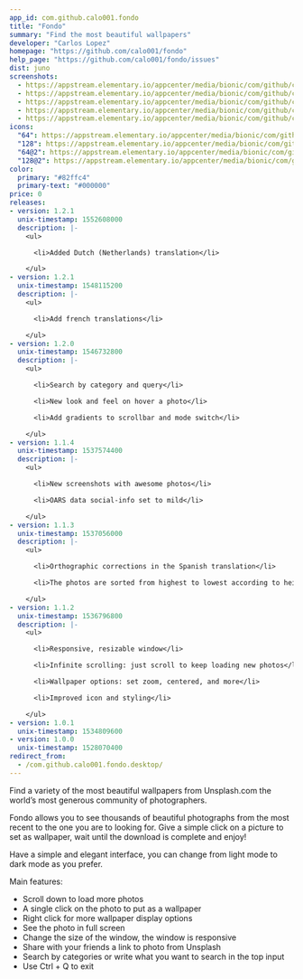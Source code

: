 ```yaml
---
app_id: com.github.calo001.fondo
title: "Fondo"
summary: "Find the most beautiful wallpapers"
developer: "Carlos Lopez"
homepage: "https://github.com/calo001/fondo"
help_page: "https://github.com/calo001/fondo/issues"
dist: juno
screenshots:
  - https://appstream.elementary.io/appcenter/media/bionic/com/github/calo001.fondo/90FC071666A08E80012DF8F2DF456BAC/screenshots/image-1_orig.png
  - https://appstream.elementary.io/appcenter/media/bionic/com/github/calo001.fondo/90FC071666A08E80012DF8F2DF456BAC/screenshots/image-2_orig.png
  - https://appstream.elementary.io/appcenter/media/bionic/com/github/calo001.fondo/90FC071666A08E80012DF8F2DF456BAC/screenshots/image-3_orig.png
  - https://appstream.elementary.io/appcenter/media/bionic/com/github/calo001.fondo/90FC071666A08E80012DF8F2DF456BAC/screenshots/image-4_orig.png
  - https://appstream.elementary.io/appcenter/media/bionic/com/github/calo001.fondo/90FC071666A08E80012DF8F2DF456BAC/screenshots/image-5_orig.png
icons:
  "64": https://appstream.elementary.io/appcenter/media/bionic/com/github/calo001.fondo/90FC071666A08E80012DF8F2DF456BAC/icons/64x64/com.github.calo001.fondo_com.github.calo001.fondo.png
  "128": https://appstream.elementary.io/appcenter/media/bionic/com/github/calo001.fondo/90FC071666A08E80012DF8F2DF456BAC/icons/128x128/com.github.calo001.fondo_com.github.calo001.fondo.png
  "64@2": https://appstream.elementary.io/appcenter/media/bionic/com/github/calo001.fondo/90FC071666A08E80012DF8F2DF456BAC/icons/64x64@2/com.github.calo001.fondo_com.github.calo001.fondo.png
  "128@2": https://appstream.elementary.io/appcenter/media/bionic/com/github/calo001.fondo/90FC071666A08E80012DF8F2DF456BAC/icons/128x128@2/com.github.calo001.fondo_com.github.calo001.fondo.png
color:
  primary: "#82ffc4"
  primary-text: "#000000"
price: 0
releases:
- version: 1.2.1
  unix-timestamp: 1552608000
  description: |-
    <ul>

      <li>Added Dutch (Netherlands) translation</li>

    </ul>
- version: 1.2.1
  unix-timestamp: 1548115200
  description: |-
    <ul>

      <li>Add french translations</li>

    </ul>
- version: 1.2.0
  unix-timestamp: 1546732800
  description: |-
    <ul>

      <li>Search by category and query</li>

      <li>New look and feel on hover a photo</li>

      <li>Add gradients to scrollbar and mode switch</li>

    </ul>
- version: 1.1.4
  unix-timestamp: 1537574400
  description: |-
    <ul>

      <li>New screenshots with awesome photos</li>

      <li>OARS data social-info set to mild</li>

    </ul>
- version: 1.1.3
  unix-timestamp: 1537056000
  description: |-
    <ul>

      <li>Orthographic corrections in the Spanish translation</li>

      <li>The photos are sorted from highest to lowest according to height</li>

    </ul>
- version: 1.1.2
  unix-timestamp: 1536796800
  description: |-
    <ul>

      <li>Responsive, resizable window</li>

      <li>Infinite scrolling: just scroll to keep loading new photos</li>

      <li>Wallpaper options: set zoom, centered, and more</li>

      <li>Improved icon and styling</li>

    </ul>
- version: 1.0.1
  unix-timestamp: 1534809600
- version: 1.0.0
  unix-timestamp: 1528070400
redirect_from:
  - /com.github.calo001.fondo.desktop/
---
```


<p>Find a variety of the most beautiful wallpapers from Unsplash.com the world’s most generous community of photographers.</p>
<p>Fondo allows you to see thousands of beautiful photographs from the most recent to the one you are to looking for. Give a simple click on a picture to set as wallpaper, wait until the download is complete and enjoy!</p>
<p>Have a simple and elegant interface, you can change from light mode to dark mode as you prefer.</p>
<p>Main features:</p>
<ul>
  <li>Scroll down to load more photos</li>
  <li>A single click on the photo to put as a wallpaper</li>
  <li>Right click for more wallpaper display options</li>
  <li>See the photo in full screen</li>
  <li>Change the size of the window, the window is responsive</li>
  <li>Share with your friends a link to photo from Unsplash</li>
  <li>Search by categories or write what you want to search in the top input</li>
  <li>Use Ctrl + Q to exit</li>
</ul>
